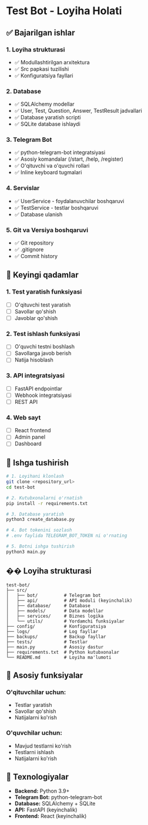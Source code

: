 # Test Bot - Loyiha Holati

## ✅ Bajarilgan ishlar

### 1. Loyiha strukturasi
- ✅ Modullashtirilgan arxitektura
- ✅ Src papkasi tuzilishi
- ✅ Konfiguratsiya fayllari

### 2. Database
- ✅ SQLAlchemy modellar
- ✅ User, Test, Question, Answer, TestResult jadvallari
- ✅ Database yaratish scripti
- ✅ SQLite database ishlaydi

### 3. Telegram Bot
- ✅ python-telegram-bot integratsiyasi
- ✅ Asosiy komandalar (/start, /help, /register)
- ✅ O'qituvchi va o'quvchi rollari
- ✅ Inline keyboard tugmalari

### 4. Servislar
- ✅ UserService - foydalanuvchilar boshqaruvi
- ✅ TestService - testlar boshqaruvi
- ✅ Database ulanish

### 5. Git va Versiya boshqaruvi
- ✅ Git repository
- ✅ .gitignore
- ✅ Commit history

## 🔄 Keyingi qadamlar

### 1. Test yaratish funksiyasi
- [ ] O'qituvchi test yaratish
- [ ] Savollar qo'shish
- [ ] Javoblar qo'shish

### 2. Test ishlash funksiyasi
- [ ] O'quvchi testni boshlash
- [ ] Savollarga javob berish
- [ ] Natija hisoblash

### 3. API integratsiyasi
- [ ] FastAPI endpointlar
- [ ] Webhook integratsiyasi
- [ ] REST API

### 4. Web sayt
- [ ] React frontend
- [ ] Admin panel
- [ ] Dashboard

## 🚀 Ishga tushirish

```bash
# 1. Loyihani klonlash
git clone <repository_url>
cd test-bot

# 2. Kutubxonalarni o'rnatish
pip install -r requirements.txt

# 3. Database yaratish
python3 create_database.py

# 4. Bot tokenini sozlash
# .env faylida TELEGRAM_BOT_TOKEN ni o'rnating

# 5. Botni ishga tushirish
python3 main.py
```

## �� Loyiha strukturasi

```
test-bot/
├── src/
│   ├── bot/          # Telegram bot
│   ├── api/          # API moduli (keyinchalik)
│   ├── database/     # Database
│   ├── models/       # Data modellar
│   ├── services/     # Biznes logika
│   └── utils/        # Yordamchi funksiyalar
├── config/           # Konfiguratsiya
├── logs/             # Log fayllar
├── backups/          # Backup fayllar
├── tests/            # Testlar
├── main.py           # Asosiy dastur
├── requirements.txt  # Python kutubxonalar
└── README.md         # Loyiha ma'lumoti
```

## 🎯 Asosiy funksiyalar

### O'qituvchilar uchun:
- Testlar yaratish
- Savollar qo'shish
- Natijalarni ko'rish

### O'quvchilar uchun:
- Mavjud testlarni ko'rish
- Testlarni ishlash
- Natijalarni ko'rish

## 🔧 Texnologiyalar

- **Backend:** Python 3.9+
- **Telegram Bot:** python-telegram-bot
- **Database:** SQLAlchemy + SQLite
- **API:** FastAPI (keyinchalik)
- **Frontend:** React (keyinchalik)
